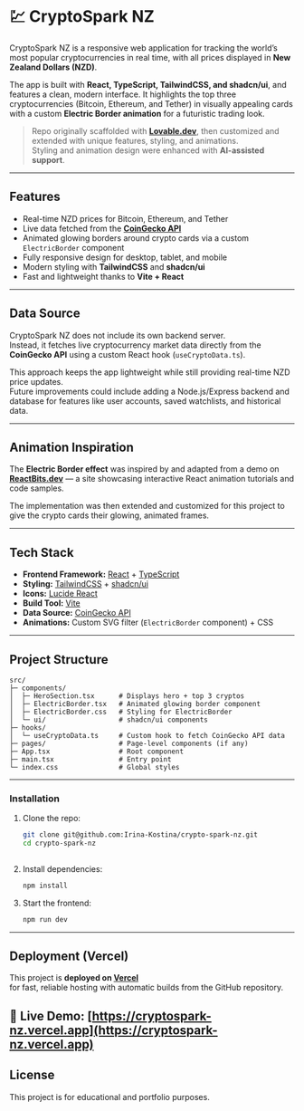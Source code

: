 # 💹 CryptoSpark NZ

CryptoSpark NZ is a responsive web application for tracking the world’s most popular cryptocurrencies in real time, with all prices displayed in **New Zealand Dollars (NZD)**.  

The app is built with **React, TypeScript, TailwindCSS, and shadcn/ui**, and features a clean, modern interface. It highlights the top three cryptocurrencies (Bitcoin, Ethereum, and Tether) in visually appealing cards with a custom **Electric Border animation** for a futuristic trading look.  

> Repo originally scaffolded with **[Lovable.dev](https://lovable.dev/)**, then customized and extended with unique features, styling, and animations.  
> Styling and animation design were enhanced with **AI-assisted support**.

---

## Features

- Real-time NZD prices for Bitcoin, Ethereum, and Tether  
- Live data fetched from the **[CoinGecko API](https://www.coingecko.com/)**  
- Animated glowing borders around crypto cards via a custom `ElectricBorder` component  
- Fully responsive design for desktop, tablet, and mobile  
- Modern styling with **TailwindCSS** and **shadcn/ui**  
- Fast and lightweight thanks to **Vite + React**  

---

## Data Source

CryptoSpark NZ does not include its own backend server.  
Instead, it fetches live cryptocurrency market data directly from the **CoinGecko API** using a custom React hook (`useCryptoData.ts`).  

This approach keeps the app lightweight while still providing real-time NZD price updates.  
Future improvements could include adding a Node.js/Express backend and database for features like user accounts, saved watchlists, and historical data.

---

## Animation Inspiration

The **Electric Border effect** was inspired by and adapted from a demo on **[ReactBits.dev](https://reactbits.dev/animations/electric-border)** — a site showcasing interactive React animation tutorials and code samples.  

The implementation was then extended and customized for this project to give the crypto cards their glowing, animated frames.

---

## Tech Stack

- **Frontend Framework:** [React](https://react.dev/) + [TypeScript](https://www.typescriptlang.org/)  
- **Styling:** [TailwindCSS](https://tailwindcss.com/) + [shadcn/ui](https://ui.shadcn.com/)  
- **Icons:** [Lucide React](https://lucide.dev/)  
- **Build Tool:** [Vite](https://vitejs.dev/)  
- **Data Source:** [CoinGecko API](https://www.coingecko.com/)  
- **Animations:** Custom SVG filter (`ElectricBorder` component) + CSS  

---

## Project Structure

```plaintext
src/
├─ components/
│  ├─ HeroSection.tsx      # Displays hero + top 3 cryptos
│  ├─ ElectricBorder.tsx   # Animated glowing border component
│  ├─ ElectricBorder.css   # Styling for ElectricBorder
│  └─ ui/                  # shadcn/ui components
├─ hooks/
│  └─ useCryptoData.ts     # Custom hook to fetch CoinGecko API data
├─ pages/                  # Page-level components (if any)
├─ App.tsx                 # Root component
├─ main.tsx                # Entry point
└─ index.css               # Global styles
```
---
### Installation

1. Clone the repo:
   ```bash
   git clone git@github.com:Irina-Kostina/crypto-spark-nz.git
   cd crypto-spark-nz
  
2. Install dependencies: 
    ```bash
    npm install

3. Start the frontend:
    ```bash
    npm run dev
---
## Deployment (Vercel)

This project is **deployed on [Vercel](https://vercel.com/)**  
for fast, reliable hosting with automatic builds from the GitHub repository.

🔗 **Live Demo:** [https://cryptospark-nz.vercel.app](https://cryptospark-nz.vercel.app)
---
## License

This project is for educational and portfolio purposes.
